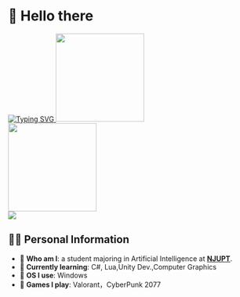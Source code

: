 # 👋 Hello there 

<a href="https://git.io/typing-svg">
  <img src="https://readme-typing-svg.demolab.com?font=Fira+Code&pause=1000&random=false&width=435&separator=%3D&lines=Debug.Log(%22Hello,+world!%22);" alt="Typing SVG" />
</a>

<img src='https://github-readme-stats-swart-one-32.vercel.app/api/top-langs?username=whisper3zzz&size_weight=0.5&count_weight=0.5&layout=compact&theme=transparent&hide=javascript,html,css' height="180px"/>

<br>

<img src='https://github-readme-stats-swart-one-32.vercel.app/api?username=whisper3zzz&show_icons=true&theme=radical' height="180px" />

<br>
<img src='https://github-readme-stats-swart-one-32.vercel.app/wakatime?username=whisper3zzz' />

## 🏃‍♂️ Personal Information
- 🔭 **Who am I**: a student majoring in Artificial Intelligence at [**NJUPT**](https://www.njupt.edu.cn/).
- 🌱 **Currently learning**: C#, Lua,Unity Dev.,Computer Graphics
- 🐧 **OS I use**: Windows
- 🧊 **Games I play**: Valorant，CyberPunk 2077
